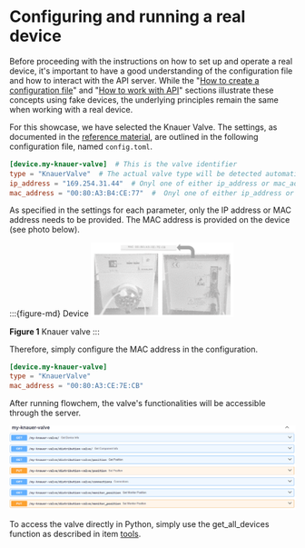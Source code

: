 # Configuring and running a real device

Before proceeding with the instructions on how to set up and operate a real device, it's important to have a good
understanding of the configuration file and how to interact with the API server. While the 
"[How to create a configuration file](configuration.md)" and 
"[How to work with API](using_api.md)" 
sections illustrate these concepts using fake devices, the underlying principles remain the same when working with a 
real device.

For this showcase, we have selected the Knauer Valve. The settings, as documented in the 
[reference material](../reference/devices/valves/knauer_valve.md), are outlined in the following configuration file, 
named `config.toml`. 

```toml
[device.my-knauer-valve]  # This is the valve identifier
type = "KnauerValve"  # The actual valve type will be detected automatically
ip_address = "169.254.31.44"  # Onyl one of either ip_address or mac_address need to be provided
mac_address = "00:80:A3:B4:CE:77"  #  Onyl one of either ip_address or mac_address need to be provided
```

As specified in the settings for each parameter, only the IP address or MAC address needs to be provided.
The MAC address is provided on the device (see photo below). 

:::{figure-md} Device
<img src="img.png" alt="Knauer Valve" class="bg-primary mb-1" width="50%">

**Figure 1** Knauer valve
:::

Therefore, simply configure the MAC address in the configuration.

```toml
[device.my-knauer-valve]
type = "KnauerValve"
mac_address = "00:80:A3:CE:7E:CB"
```

After running flowchem, the valve's functionalities will be accessible through the server. 

![img_1.png](img_1.png)

To access the valve directly in Python, simply use the get_all_devices function as described in item 
[tools](../tools.md).

